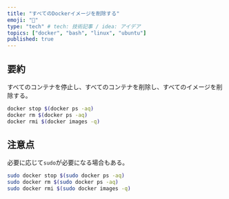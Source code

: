 ```yaml
---
title: "すべてのDockerイメージを削除する"
emoji: "🍣"
type: "tech" # tech: 技術記事 / idea: アイデア
topics: ["docker", "bash", "linux", "ubuntu"]
published: true
---
```


## 要約

すべてのコンテナを停止し、すべてのコンテナを削除し、すべてのイメージを削除する。

```bash
docker stop $(docker ps -aq)
docker rm $(docker ps -aq)
docker rmi $(docker images -q)
```

## 注意点

必要に応じて`sudo`が必要になる場合もある。

```bash
sudo docker stop $(sudo docker ps -aq)
sudo docker rm $(sudo docker ps -aq)
sudo docker rmi $(sudo docker images -q)
```
